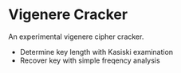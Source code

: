 # Vigenere Cracker

An experimental vigenere cipher cracker.

- Determine key length with Kasiski examination
- Recover key with simple freqency analysis

